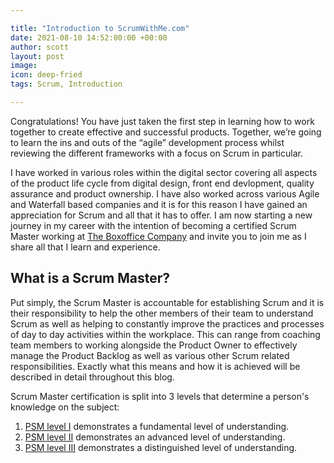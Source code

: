 ```yaml
---

title: "Introduction to ScrumWithMe.com"
date: 2021-08-10 14:52:00:00 +00:00
author: scott
layout: post
image: 
icon: deep-fried
tags: Scrum, Introduction

---
```


Congratulations! You have just taken the first step in learning how to work together to create effective and successful products. Together, we’re going to learn the ins and outs of the “agile” development process whilst reviewing the different frameworks with a focus on Scrum in particular.

I have worked in various roles within the digital sector covering all aspects of the product life cycle from digital design, front end devlopment, quality assurance and product ownership. I have also worked across various Agile and Waterfall based companies and it is for this reason I have gained an appreciation for Scrum and all that it has to offer. I am now starting a new journey in my career with the intention of becoming a certified Scrum Master working at [The Boxoffice Company](https://company.boxoffice.com) and invite you to join me as I share all that I learn and experience.    

## What is a Scrum Master?

Put simply, the Scrum Master is accountable for establishing Scrum and it is their responsibility to help the other members of their team to understand Scrum as well as helping to constantly improve the practices and processes of day to day activities within the workplace. This can range from coaching team members to working alongside the Product Owner to effectively manage the Product Backlog as well as various other Scrum related responsibilities. Exactly what this means and how it is achieved will be described in detail throughout this blog. 

Scrum Master certification is split into 3 levels that determine a person's knowledge on the subject: 

1. [PSM level I](https://www.scrum.org/professional-scrum-master-i-certification) demonstrates a fundamental level of understanding. 
2. [PSM level II](https://www.scrum.org/professional-scrum-master-ii-certification) demonstrates an advanced level of understanding. 
3. [PSM level III](https://www.scrum.org/professional-scrum-master-iii-certification) demonstrates a distinguished level of understanding. 
